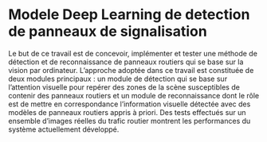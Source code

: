 # Modele Deep Learning de detection de panneaux de signalisation 


Le but de ce travail est de concevoir, implémenter et tester une méthode de
détection et de reconnaissance de panneaux routiers qui se base sur la vision par
ordinateur. L’approche adoptée dans ce travail est constituée de deux modules
principaux : un module de détection qui se base sur l’attention visuelle pour repérer
des zones de la scène susceptibles de contenir des panneaux routiers et un module de
reconnaissance dont le rôle est de mettre en correspondance l’information visuelle
détectée avec des modèles de panneaux routiers appris à priori. Des tests effectués
sur un ensemble d’images réelles du trafic routier montrent les performances du
système actuellement développé.
